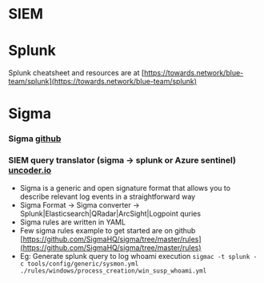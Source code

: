 # SIEM

# Splunk
Splunk cheatsheet and resources are at [https://towards.network/blue-team/splunk](https://towards.network/blue-team/splunk)

# Sigma
### Sigma [github](https://github.com/SigmaHQ/sigma)
### SIEM query translator (sigma -> splunk or Azure sentinel) [uncoder.io](https://uncoder.io)
- Sigma is a generic and open signature format that allows you to describe relevant log events in a straightforward way
- Sigma Format -> Sigma converter -> Splunk|Elasticsearch|QRadar|ArcSight|Logpoint quries
- Sigma rules are written in YAML 
- Few sigma rules example to get started are on github [https://github.com/SigmaHQ/sigma/tree/master/rules](https://github.com/SigmaHQ/sigma/tree/master/rules)
- Eg: Generate splunk query to log whoami execution `sigmac -t splunk -c tools/config/generic/sysmon.yml ./rules/windows/process_creation/win_susp_whoami.yml`
